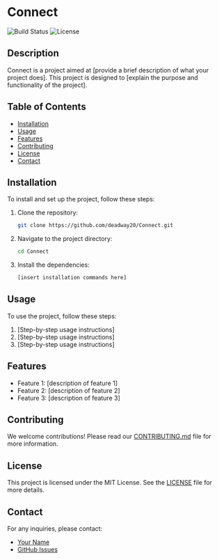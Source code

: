 # Connect

![Build Status](https://img.shields.io/github/actions/workflow/status/deadway20/Connect/ci.yml?branch=main) ![License](https://img.shields.io/github/license/deadway20/Connect)

## Description
Connect is a project aimed at [provide a brief description of what your project does]. This project is designed to [explain the purpose and functionality of the project].

## Table of Contents
- [Installation](#installation)
- [Usage](#usage)
- [Features](#features)
- [Contributing](#contributing)
- [License](#license)
- [Contact](#contact)

## Installation
To install and set up the project, follow these steps:

1. Clone the repository:
    ```sh
    git clone https://github.com/deadway20/Connect.git
    ```
2. Navigate to the project directory:
    ```sh
    cd Connect
    ```
3. Install the dependencies:
    ```sh
    [insert installation commands here]
    ```

## Usage
To use the project, follow these steps:

1. [Step-by-step usage instructions]
2. [Step-by-step usage instructions]
3. [Step-by-step usage instructions]

## Features
- Feature 1: [description of feature 1]
- Feature 2: [description of feature 2]
- Feature 3: [description of feature 3]

## Contributing
We welcome contributions! Please read our [CONTRIBUTING.md](CONTRIBUTING.md) file for more information.

## License
This project is licensed under the MIT License. See the [LICENSE](LICENSE) file for more details.

## Contact
For any inquiries, please contact:

- [Your Name](mailto:your.email@example.com)
- [GitHub Issues](https://github.com/deadway20/Connect/issues)
